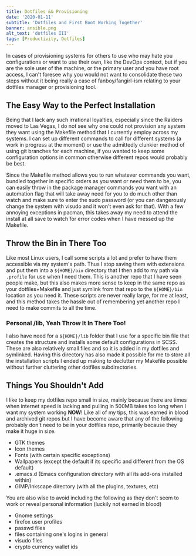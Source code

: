```yaml
---
title: Dotfiles && Provisioning 
date: '2020-01-11'
subtitle: 'Dotfiles and First Boot Working Together'
banner: ansible.png 
alt_text: 'dotfiles III'
tags: [Productivity, Dotfiles] 
---
```


In cases of provisioning systems for others to use who may hate you configurations or want to use their own, like the
DevOps context, but if you are the sole user of the machine, or the primary user and you have root access, I can't foresee
why you would not want to consolidate these two steps without it being really a case of fanboy/fangirl-ism relating to
your dotfiles manager or provisioning tool.

## The Easy Way to the Perfect Installation

Being that I lack any such irrational loyalties, especially since the Raiders moved to Las Vegas, I do not see why one
could not provision any system they want using the Makefile method that I currently employ across my systems. I can set
up different commands to call for different systems (a work in progress at the moment) or use the admittedly clunkier method
of using git branches for each machine, if you wanted to keep some configuration options in common otherwise different repos would
probably be best.

Since the Makefile method allows you to run whatever commands you want, bundled together in specific orders as you want
or need them to be, you can easily throw in the package manager commands you want with an automation flag that will take
away need for you to do much other than watch and make sure to enter the sudo password (or you can dangerously change the
system with visudo and it won't even ask for that). With a few annoying exceptions in pacman, this takes away my need to
attend the install at all save to watch for error codes when I have messed up the Makefile.

## Throw the Bin in There Too

Like most Linux users, I call some scripts a lot and prefer to have them accessible via my system's path. Thus I stop
saving them with extensions and put them into a `${HOME}/bin` directory that I then add to my path via `.profile` for
use when I need them. This is another repo that I have seen people make, but this also makes more sense to keep in the same
repo as your dotfiles+Makefile and just symlink from that repo to the `${HOME}/bin` location as you need it. These scripts
are never really large, for me at least, and this method takes the hassle out of remembering yet another repo I need
to make commits to all the time.

### Personal /lib, Yeah Throw It In There Too!

I also have need for a `${HOME}/lib` folder that I use for a specific bin file that creates the structure and installs some
default configurations in SCSS. These are also relatively small files and so it is added in my dotfiles and symlinked. Having
this directory has also made it possible for me to store all the installation scripts I ended up making to declutter my
Makefile possible without further cluttering other dotfiles subdirectories.

## Things You Shouldn't Add

I like to keep my dotfiles repo small in size, mainly because there are times when internet speed is lacking and pulling
in 500MB takes too long when I want my system working **NOW**! Like all of my tips, this was earned in blood and archived git
repos but I have become aware that any of the following probably don't need to be in your dotfiles repo, primarily because
they make it huge in size.

- GTK themes
- Icon themes
- Fonts (with certain specific exceptions)
- Wallpapers (except the default if its specific and different from the OS default)
- .emacs.d (Emacs configuration directory with all its add-ons installed within)
- GIMP/Inkscape directory (with all the plugins, textures, etc)

You are also wise to avoid including the following as they don't seem to work or reveal personal information (luckily not earned in blood)

- Gnome settings
- firefox user profiles
- passwd files
- files containing one's logins in general
- visudo files
- crypto currency wallet ids
